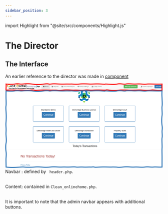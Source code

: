 ```yaml
---
sidebar_position: 3
---
```


import Highlight from "@site/src/components/Highlight.js"

# The Director

## The Interface

An earlier reference to the director was made in [component](../architecture/components#clerk-interface)

![](../../static/img/adminInterface.png)
<Highlight bg="#f00" color="#fff"> Navbar</Highlight> : defined by ` header.php`. <br/><br/>

<Highlight bg="#2E75B6" color="#fff"> Content</Highlight>: contained in `Clean_onlinehome.php`.<br/><br/>

It is important to note that the admin navbar appears with additional buttons.
